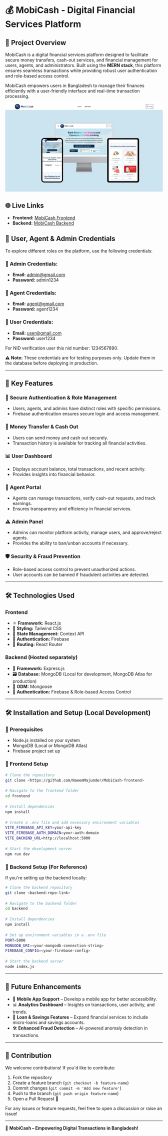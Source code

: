 # 💰 MobiCash - Digital Financial Services Platform

## 📌 Project Overview
MobiCash is a digital financial services platform designed to facilitate secure money transfers, cash-out services, and financial management for users, agents, and administrators. Built using the **MERN stack**, this platform ensures seamless transactions while providing robust user authentication and role-based access control.

MobiCash empowers users in Bangladesh to manage their finances efficiently with a user-friendly interface and real-time transaction processing.

<img src="./public/images/mobiCash.jpg" alt="Stop Corruption">

## 🌐 Live Links
- **Frontend:** [MobiCash Frontend](https://mobicash-528e2.web.app/)
- **Backend:** [MobiCash Backend](https://mobi-cash-backend.vercel.app/)

## 🔑 User, Agent & Admin Credentials
To explore different roles on the platform, use the following credentials:

### 🔹 Admin Credentials:
- **Email:** admin@gmail.com
- **Password:** admin1234

### 🔹 Agent Credentials:
- **Email:** agent@gmail.com
- **Password:** agent1234

### 🔹 User Credentials:
- **Email:** user@gmail.com
- **Password:** user1234

For NID verification user this nid number: 1234567890.

⚠️ **Note:** These credentials are for testing purposes only. Update them in the database before deploying in production.

---

## 🚀 Key Features

### 🔐 **Secure Authentication & Role Management**
- Users, agents, and admins have distinct roles with specific permissions.
- Firebase authentication ensures secure login and access management.

### 💸 **Money Transfer & Cash Out**
- Users can send money and cash out securely.
- Transaction history is available for tracking all financial activities.

### 📊 **User Dashboard**
- Displays account balance, total transactions, and recent activity.
- Provides insights into financial behavior.

### 🏦 **Agent Portal**
- Agents can manage transactions, verify cash-out requests, and track earnings.
- Ensures transparency and efficiency in financial services.

### ⚠️ **Admin Panel**
- Admins can monitor platform activity, manage users, and approve/reject agents.
- Provides the ability to ban/unban accounts if necessary.

### 🛡 **Security & Fraud Prevention**
- Role-based access control to prevent unauthorized actions.
- User accounts can be banned if fraudulent activities are detected.

---

## 🛠️ Technologies Used

### **Frontend**
- ⚛️ **Framework:** React.js
- 🎨 **Styling:** Tailwind CSS
- 🔄 **State Management:** Context API
- 🔑 **Authentication:** Firebase
- 🚀 **Routing:** React Router

### **Backend** (Hosted separately)
- 🔧 **Framework:** Express.js
- 🗃 **Database:** MongoDB (Local for development, MongoDB Atlas for production)
- 🔗 **ODM:** Mongoose
- 🔑 **Authentication:** Firebase & Role-based Access Control

---

## 🛠 Installation and Setup (Local Development)

### 📍 Prerequisites
- Node.js installed on your system
- MongoDB (Local or MongoDB Atlas)
- Firebase project set up

### 📂 Frontend Setup
```sh
# Clone the repository
git clone <https://github.com/NaeemMajumder/MobiCash-frontend>

# Navigate to the frontend folder
cd frontend

# Install dependencies
npm install

# Create a .env file and add necessary environment variables
VITE_FIREBASE_API_KEY=your-api-key
VITE_FIREBASE_AUTH_DOMAIN=your-auth-domain
VITE_BACKEND_URL=http://localhost:5000

# Start the development server
npm run dev
```

### 📂 Backend Setup (For Reference)
If you're setting up the backend locally:
```sh
# Clone the backend repository
git clone <backend-repo-link>

# Navigate to the backend folder
cd backend

# Install dependencies
npm install

# Set up environment variables in a .env file
PORT=5000
MONGODB_URI=<your-mongodb-connection-string>
FIREBASE_CONFIG=<your-firebase-config>

# Start the backend server
node index.js
```

---

## 📢 Future Enhancements
- 📱 **Mobile App Support** – Develop a mobile app for better accessibility.
- 📊 **Analytics Dashboard** – Insights on transactions, user activity, and trends.
- 🏦 **Loan & Savings Features** – Expand financial services to include micro-loans and savings accounts.
- 🛠 **Enhanced Fraud Detection** – AI-powered anomaly detection in transactions.

---

## 🤝 Contribution
We welcome contributions! If you'd like to contribute:
1. Fork the repository
2. Create a feature branch (`git checkout -b feature-name`)
3. Commit changes (`git commit -m 'Add new feature'`)
4. Push to the branch (`git push origin feature-name`)
5. Open a Pull Request 🚀

For any issues or feature requests, feel free to open a discussion or raise an issue!

---

🚀 **MobiCash – Empowering Digital Transactions in Bangladesh!**

